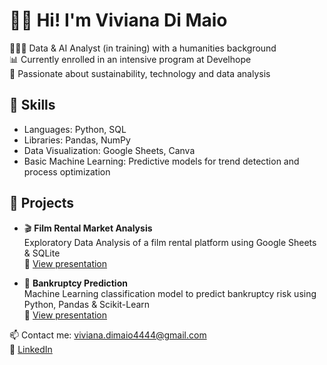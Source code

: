 # 👋🏻 Hi! I'm Viviana Di Maio  
👩🏻‍💻 Data & AI Analyst (in training) with a humanities background  
📊 Currently enrolled in an intensive program at Develhope   
🌱 Passionate about sustainability, technology and data analysis 


## 🔧 Skills  
- Languages: Python, SQL  
- Libraries: Pandas, NumPy  
- Data Visualization: Google Sheets, Canva  
- Basic Machine Learning: Predictive models for trend detection and process optimization  


## 📂 Projects   
- 🎬 **Film Rental Market Analysis**  
  Exploratory Data Analysis of a film rental platform using Google Sheets & SQLite  
📄 [View presentation](https://github.com/vivianadimaio/vivianadimaio/raw/main/MovieNow_ppt.pdf)

- 🤖 **Bankruptcy Prediction**  
  Machine Learning classification model to predict bankruptcy risk using Python, Pandas & Scikit-Learn  
  📄 [View presentation](https://github.com/vivianadimaio/machine-learning-presentation/raw/main/ML_ppt.pdf)


📫 Contact me: viviana.dimaio4444@gmail.com  
🔗 [LinkedIn](https://www.linkedin.com/in/vivianadimaio)
